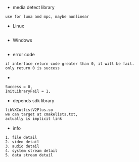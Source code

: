 
- media detect library
```
use for luna and mpc, maybe nonlinear
```

- Linux
```

```

- Windows
```

```

- error code
```
if interface return code greater than 0, it will be fail.
only return 0 is success
```
- 
```
Success = 0,    
InitLibraryFail = 1,

```

- depends sdk library
```
libVXCutlistV2Plus.so
we can target at cmakelists.txt,
actually is implicit link
```
- info
```
1. file detail
2. video detail
3. audio detail
4. system stream detail
5. data stream detail
```